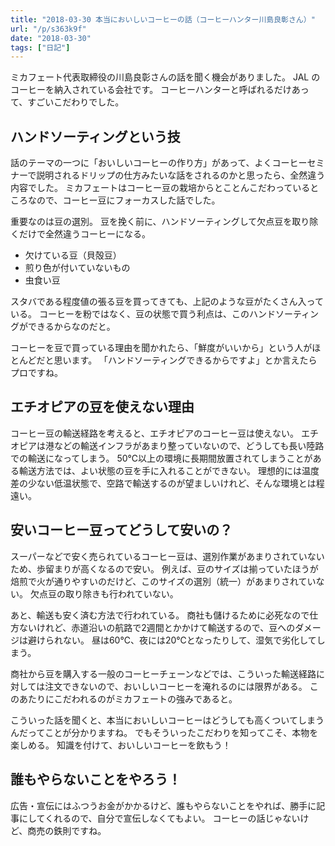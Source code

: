 ```yaml
---
title: "2018-03-30 本当においしいコーヒーの話（コーヒーハンター川島良彰さん）"
url: "/p/s363k9f"
date: "2018-03-30"
tags: ["日記"]
---
```


ミカフェート代表取締役の川島良彰さんの話を聞く機会がありました。
JAL のコーヒーを納入されている会社です。
コーヒーハンターと呼ばれるだけあって、すごいこだわりでした。


ハンドソーティングという技
----

話のテーマの一つに「おいしいコーヒーの作り方」があって、よくコーヒーセミナーで説明されるドリップの仕方みたいな話をされるのかと思ったら、全然違う内容でした。
ミカフェートはコーヒー豆の栽培からとことんこだわっているところなので、コーヒー豆にフォーカスした話でした。

重要なのは豆の選別。
豆を挽く前に、ハンドソーティングして欠点豆を取り除くだけで全然違うコーヒーになる。

* 欠けている豆（貝殻豆）
* 煎り色が付いていないもの
* 虫食い豆

スタバである程度値の張る豆を買ってきても、上記のような豆がたくさん入っている。
コーヒーを粉ではなく、豆の状態で買う利点は、このハンドソーティングができるからなのだと。

コーヒーを豆で買っている理由を聞かれたら、「鮮度がいいから」という人がほとんどだと思います。
「ハンドソーティングできるからですよ」とか言えたらプロですね。


エチオピアの豆を使えない理由
----
コーヒー豆の輸送経路を考えると、エチオピアのコーヒー豆は使えない。
エチオピアは港などの輸送インフラがあまり整っていないので、どうしても長い陸路での輸送になってしまう。
50℃以上の環境に長期間放置されてしまうことがある輸送方法では、よい状態の豆を手に入れることができない。
理想的には温度差の少ない低温状態で、空路で輸送するのが望ましいけれど、そんな環境とは程遠い。


安いコーヒー豆ってどうして安いの？
----

スーパーなどで安く売られているコーヒー豆は、選別作業があまりされていないため、歩留まりが高くなるので安い。
例えば、豆のサイズは揃っていたほうが焙煎で火が通りやすいのだけど、このサイズの選別（統一）があまりされていない。
欠点豆の取り除きも行われていない。

あと、輸送も安く済む方法で行われている。
商社も儲けるために必死なので仕方ないけれど、赤道沿いの航路で2週間とかかけて輸送するので、豆へのダメージは避けられない。
昼は60℃、夜には20℃となったりして、湿気で劣化してしまう。

商社から豆を購入する一般のコーヒーチェーンなどでは、こういった輸送経路に対しては注文できないので、おいしいコーヒーを淹れるのには限界がある。
このあたりにこだわれるのがミカフェートの強みであると。

こういった話を聞くと、本当においしいコーヒーはどうしても高くついてしまうんだってことが分かりますね。
でもそういったこだわりを知ってこそ、本物を楽しめる。
知識を付けて、おいしいコーヒーを飲もう！


誰もやらないことをやろう！
----

広告・宣伝にはふつうお金がかかるけど、誰もやらないことをやれば、勝手に記事にしてくれるので、自分で宣伝しなくてもよい。
コーヒーの話じゃないけど、商売の鉄則ですね。

